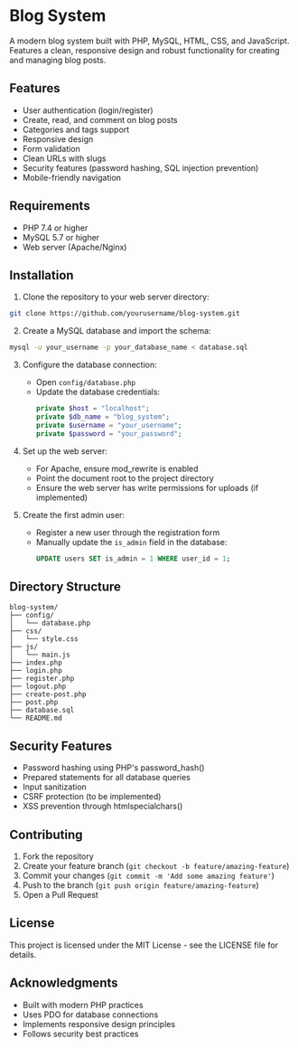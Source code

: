 # Blog System

A modern blog system built with PHP, MySQL, HTML, CSS, and JavaScript. Features a clean, responsive design and robust functionality for creating and managing blog posts.

## Features

- User authentication (login/register)
- Create, read, and comment on blog posts
- Categories and tags support
- Responsive design
- Form validation
- Clean URLs with slugs
- Security features (password hashing, SQL injection prevention)
- Mobile-friendly navigation

## Requirements

- PHP 7.4 or higher
- MySQL 5.7 or higher
- Web server (Apache/Nginx)

## Installation

1. Clone the repository to your web server directory:
```bash
git clone https://github.com/yourusername/blog-system.git
```

2. Create a MySQL database and import the schema:
```bash
mysql -u your_username -p your_database_name < database.sql
```

3. Configure the database connection:
   - Open `config/database.php`
   - Update the database credentials:
     ```php
     private $host = "localhost";
     private $db_name = "blog_system";
     private $username = "your_username";
     private $password = "your_password";
     ```

4. Set up the web server:
   - For Apache, ensure mod_rewrite is enabled
   - Point the document root to the project directory
   - Ensure the web server has write permissions for uploads (if implemented)

5. Create the first admin user:
   - Register a new user through the registration form
   - Manually update the `is_admin` field in the database:
     ```sql
     UPDATE users SET is_admin = 1 WHERE user_id = 1;
     ```

## Directory Structure

```
blog-system/
├── config/
│   └── database.php
├── css/
│   └── style.css
├── js/
│   └── main.js
├── index.php
├── login.php
├── register.php
├── logout.php
├── create-post.php
├── post.php
├── database.sql
└── README.md
```

## Security Features

- Password hashing using PHP's password_hash()
- Prepared statements for all database queries
- Input sanitization
- CSRF protection (to be implemented)
- XSS prevention through htmlspecialchars()

## Contributing

1. Fork the repository
2. Create your feature branch (`git checkout -b feature/amazing-feature`)
3. Commit your changes (`git commit -m 'Add some amazing feature'`)
4. Push to the branch (`git push origin feature/amazing-feature`)
5. Open a Pull Request

## License

This project is licensed under the MIT License - see the LICENSE file for details.

## Acknowledgments

- Built with modern PHP practices
- Uses PDO for database connections
- Implements responsive design principles
- Follows security best practices 